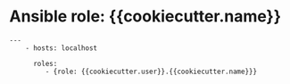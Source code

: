 # Ansible role: {{cookiecutter.name}}

```
---
    - hosts: localhost

      roles:
         - {role: {{cookiecutter.user}}.{{cookiecutter.name}}}
```
